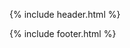 {% include header.html %}

<div class="search-results-header">
  <div id="search-input"></div>
</div>

<div class="search-results container">

  <div id="stats"></div>
  <div id="hits"></div>
  <div id="pagination"></div>

</div><!-- container -->

<link rel="stylesheet" href="https://cdn.jsdelivr.net/instantsearch.js/1/instantsearch.min.css">
<script src="https://cdn.jsdelivr.net/instantsearch.js/1/instantsearch.min.js"></script>

<script>

app({
  appId: "{{ site.algolia.application_id }}",
  apiKey: "{{ site.algolia.api_key }}",
  indexName: "{{ site.algolia.index_name }}",
  urlSync: true
});

function app(opts) {
  const search = instantsearch({
    appId: opts.appId,
    apiKey: opts.apiKey,
    indexName: opts.indexName,
    urlSync: true,
  });

  search.addWidget(
    instantsearch.widgets.searchBox({
      container: '#search-input',
      placeholder: 'Search',
    })
  );

  search.addWidget(
    instantsearch.widgets.hits({
      container: '#hits',
      hitsPerPage: 10,
      templates: {
        item: function ( item ) {
          return '<div class="hit"><h2 class="hit-name"><a href="' + item.url + '">' + item._highlightResult.title.value + '</a></h2><div class="hit-content">'+ item._highlightResult.text.value + '</div></div>';
        },
        empty: function ( query ) {
          return '<div id="no-results-message"><p>No results for the search <em>"' + query.query +'"</em>.</p></div>';
        },
      },
    })
  );

  search.addWidget(
    instantsearch.widgets.stats({
      container: '#stats',
    })
  );


  search.addWidget(
    instantsearch.widgets.pagination({
      container: '#pagination',
      scrollTo: '#search-input',
    })
  );

  search.start();
}

</script>



{% include footer.html %}
